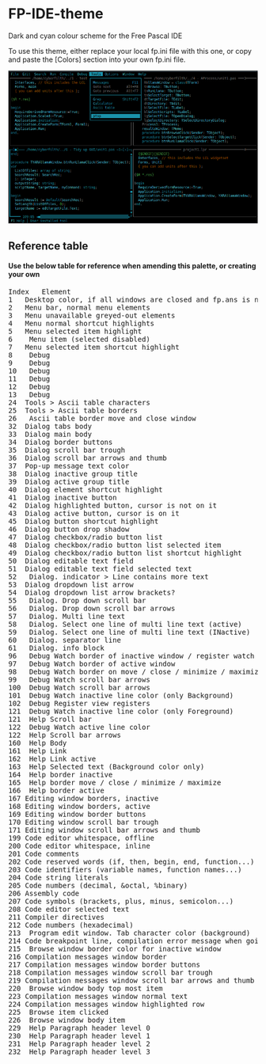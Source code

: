 # FP-IDE-theme
Dark and cyan colour scheme for the Free Pascal IDE

To use this theme, either replace your local fp.ini file with this one, or copy and paste the [Colors] section into your own fp.ini file.

![Ubuntu screenshot](theme.png)

## Reference table
#### Use the below table for reference when amending this palette, or creating your own

<pre>
Index	Element
1	Desktop color, if all windows are closed and fp.ans is not available
2	Menu bar, normal menu elements
3	Menu unavailable greyed-out elements
4	Menu normal shortcut highlights
5	Menu selected item highlight
6	 Menu item (selected disabled)
7	Menu selected item shortcut highlight
8	 Debug 
9	 Debug 
10	 Debug 
11	 Debug 
12	 Debug 
13	 Debug 
24	Tools > Ascii table characters
25	Tools > Ascii table borders
26	 Ascii table border move and close window
32	Dialog tabs body
33	Dialog main body
34	Dialog border buttons
35	Dialog scroll bar trough
36	Dialog scroll bar arrows and thumb
37	Pop-up message text color
38	Dialog inactive group title
39	Dialog active group title
40	Dialog element shortcut highlight
41	Dialog inactive button
42	Dialog highlighted button, cursor is not on it
43	Dialog active button, cursor is on it
45	Dialog button shortcut highlight
46	Dialog button drop shadow
47	Dialog checkbox/radio button list
48	Dialog checkbox/radio button list selected item
49	Dialog checkbox/radio button list shortcut highlight
50	Dialog editable text field
51	Dialog editable text field selected text
52	 Dialog. indicator > Line contains more text
53	Dialog dropdown list arrow
54	Dialog dropdown list arrow brackets?
55	 Dialog. Drop down scroll bar
56	 Dialog. Drop down scroll bar arrows
57	 Dialog. Multi line text
58	 Dialog. Select one line of multi line text (active)
59	 Dialog. Select one line of multi line text (INactive)
60	 Dialog. separator line
61	 Dialog. info block
96	 Debug Watch border of inactive window / register watch inactive background
97	 Debug Watch border of active window
98	 Debug Watch border on move / close / minimize / maximize
99	 Debug Watch scroll bar arrows
100	 Debug Watch scroll bar arrows
101	 Debug Watch inactive line color (only Background)
102	 Debug Register view registers
121	 Debug Watch inactive line color (only Foreground)
121	 Help Scroll bar
122	 Debug Watch active line color
122	 Help Scroll bar arrows
160	 Help Body
161	 Help Link
162	 Help Link active
163	 Help Selected text (Background color only)
164	 Help border inactive
165	 Help border move / close / minimize / maximize
166	 Help border active
167	Editing window borders, inactive
168	Editing window borders, active
169	Editing window border buttons
170	Editing window scroll bar trough
171	Editing window scroll bar arrows and thumb
199	Code editor whitespace, offline
200	Code editor whitespace, inline
201	Code comments
202	Code reserved words (if, then, begin, end, function...)
203	Code identifiers (variable names, function names...)
204	Code string literals
205	Code numbers (decimal, &octal, %binary)
206	Assembly code
207	Code symbols (brackets, plus, minus, semicolon...)
208	Code editor selected text
211	Compiler directives
212	Code numbers (hexadecimal)
213	 Program edit window. Tab character color (background)
214	Code breakpoint line, compilation error message when going to error line
215	 Browse window border color for inactive window
216	Compilation messages window border
217	Compilation messages window border buttons
218	Compilation messages window scroll bar trough
219	Compilation messages window scroll bar arrows and thumb
220	 Browse window body top most item
223	Compilation messages window normal text
224	Compilation messages window highlighted row
225	 Browse item clicked
226	 Browse window body item
229	 Help Paragraph header level 0
230	 Help Paragraph header level 1
231	 Help Paragraph header level 2
232	 Help Paragraph header level 3
</pre>
